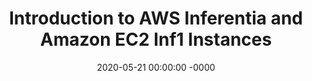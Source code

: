 ---
layout: post
title: Introduction to AWS Inferentia and Amazon EC2 Inf1 Instances
date: 2020-05-21 00:00:00 -0000
tags: [projects, tech-blog,tutorial,Amazon Web Services]
image: aws ec3.jpg
---